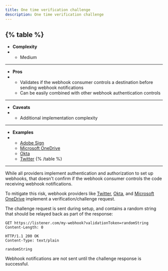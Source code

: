 ```yaml
---
title: One time verification challenge
description: One time verification challenge
--- 
```


{% table %}
---
* **Complexity**
* - Medium
---
* **Pros**
* - Validates if the webhook consumer controls a destination before sending webhook notifications
  - Can be easily combined with other webhook authentication controls
---
* **Caveats**
* - Additional implementation complexity
---
* **Examples**
* - [Adobe Sign](https://helpx.adobe.com/sign/using/adobe-sign-webhooks-api.html#VoI)
  - [Microsoft OneDrive](https://docs.microsoft.com/en-us/onedrive/developer/rest-api/concepts/webhook-receiver-validation-request?view=odsp-graph-online)
  - [Okta](https://developer.okta.com/docs/concepts/event-hooks/#one-time-verification-request)
  - [Twitter](https://developer.twitter.com/en/docs/twitter-api/enterprise/account-activity-api/guides/securing-webhooks)
{% /table %}
---

While all providers implement authentication and authorization to set up webhooks, that doesn't confirm if the webhook consumer controls the code receiving webhook notifications.

To mitigate this risk, webhook providers like [Twitter](https://developer.twitter.com/en/docs/twitter-api/enterprise/account-activity-api/guides/securing-webhooks), [Okta](https://developer.okta.com/docs/concepts/event-hooks/#one-time-verification-request), and [Microsoft OneDrive](https://docs.microsoft.com/en-us/onedrive/developer/rest-api/concepts/webhook-receiver-validation-request?view=odsp-graph-online) implement a verification/challenge request.

The challenge request is sent during setup, and contains a random string that should be relayed back as part of the response:

```curl
GET https://listener.com/my-webhook?validationToken=randomString
Content-Length: 0

HTTP/1.1 200 OK
Content-Type: text/plain

randomString
```

Webhook notifications are not sent until the challenge response is successful.